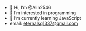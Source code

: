 - 👋 Hi, I’m @Alin2546
- 👀 I’m interested in programming 
- 🌱 I’m currently learning JavaScript 
- email: eternalsq1337@gmail.com


<!---
Alin2546/Alin2546 is a ✨ special ✨ repository because its `README.md` (this file) appears on your GitHub profile.
You can click the Preview link to take a look at your changes.
--->

